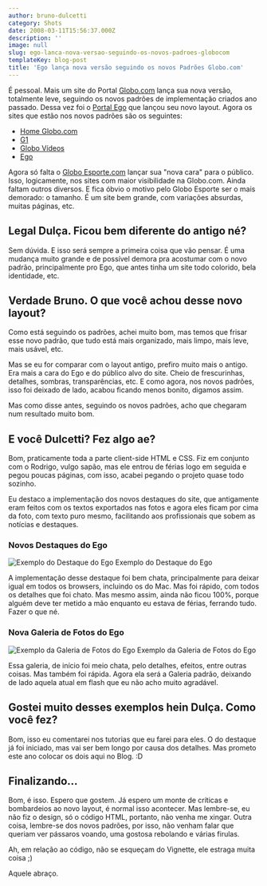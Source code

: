 ```yaml
---
author: bruno-dulcetti
category: Shots
date: 2008-03-11T15:56:37.000Z
description: ''
image: null
slug: ego-lanca-nova-versao-seguindo-os-novos-padroes-globocom
templateKey: blog-post
title: 'Ego lança nova versão seguindo os novos Padrões Globo.com'
---
```


É pessoal. Mais um site do Portal <a href="http://www.globo.com/">Globo.com</a> lança sua nova versão, totalmente leve, seguindo os novos padrões de implementação criados ano passado. Dessa vez foi o <a href="http://ego.globo.com/">Portal Ego</a> que lançou seu novo layout. Agora os sites que estão nos novos padrões são os seguintes:

- <a href="/portal-globocom-lanca-sua-nova-home.html">Home Globo.com</a>
- <a href="/g1-o-portal-de-noticias-da-globocom-lanca-novo-layout.html">G1</a>
- <a href="/globo-videos-nos-novos-padroes-globocom.html">Globo Vídeos</a>
- <a href="/ego-lanca-nova-versao-seguindo-os-novos-padroes-globocom.html">Ego</a>

Agora só falta o <a href="http://globoesporte.globo.com/">Globo Esporte.com</a> lançar sua "nova cara" para o público. Isso, logicamente, nos sites com maior visibilidade na Globo.com. Ainda faltam outros diversos. E fica óbvio o motivo pelo Globo Esporte ser o mais demorado: o tamanho. É um site bem grande, com variações absurdas, muitas páginas, etc.

## Legal Dulça. Ficou bem diferente do antigo né?

Sem dúvida. E isso será sempre a primeira coisa que vão pensar. É uma mudança muito grande e de possível demora pra acostumar com o novo padrão, principalmente pro Ego, que antes tinha um site todo colorido, bela identidade, etc.

## Verdade Bruno. O que você achou desse novo layout?

Como está seguindo os padrões, achei muito bom, mas temos que frisar esse novo padrão, que tudo está mais organizado, mais limpo, mais leve, mais usável, etc.

Mas se eu for comparar com o layout antigo, prefiro muito mais o antigo. Era mais a cara do Ego e do público alvo do site. Cheio de frescurinhas, detalhes, sombras, transparências, etc. E como agora, nos novos padrões, isso foi deixado de lado, acabou ficando menos bonito, digamos assim.

Mas como disse antes, seguindo os novos padrões, acho que chegaram num resultado muito bom.

## E você Dulcetti? Fez algo ae?

Bom, praticamente toda a parte client-side HTML e CSS. Fiz em conjunto com o Rodrigo, vulgo sapão, mas ele entrou de férias logo em seguida e pegou poucas páginas, com isso, acabei pegando o projeto quase todo sozinho.

Eu destaco a implementação dos novos destaques do site, que antigamente eram feitos com os textos exportados nas fotos e agora eles ficam por cima da foto, com texto puro mesmo, facilitando aos profissionais que sobem as notícias e destaques.

### Novos Destaques do Ego

<img src="/assets/images/posts/destaque-ego.jpg" alt="Exemplo do Destaque do Ego" />
<span>Exemplo do Destaque do Ego</span>

A implementação desse destaque foi bem chata, principalmente para deixar igual em todos os browsers, incluindo os do Mac. Mas foi rápido, com todos os detalhes que foi chato. Mas mesmo assim, ainda não ficou 100%, porque alguém deve ter metido a mão enquanto eu estava de férias, ferrando tudo. Fazer o que né.

### Nova Galeria de Fotos do Ego

<img src="/assets/images/posts/galeria-fotos-ego.jpg" alt="Exemplo da Galeria de Fotos do Ego" />
<span>Exemplo da Galeria de Fotos do Ego</span>

Essa galeria, de início foi meio chata, pelo detalhes, efeitos, entre outras coisas. Mas também foi rápida. Agora ela será a Galeria padrão, deixando de lado aquela atual em flash que eu não acho muito agradável.

## Gostei muito desses exemplos hein Dulça. Como você fez?

Bom, isso eu comentarei nos tutorias que eu farei para eles. O do destaque já foi iniciado, mas vai ser bem longo por causa dos detalhes. Mas prometo este ano colocar os dois aqui no Blog. :D

## Finalizando...

Bom, é isso. Espero que gostem. Já espero um monte de críticas e bombardeios ao novo layout, é normal isso acontecer. Mas lembre-se, eu não fiz o design, só o código HTML, portanto, não venha me xingar. Outra coisa, lembre-se dos novos padrões, por isso, não venham falar que queriam ver pássaros voando, uma gostosa rebolando e várias firulas.

Ah, em relação ao código, não se esqueçam do Vignette, ele estraga muita coisa ;)

Aquele abraço.
